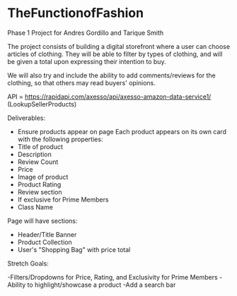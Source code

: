 # TheFunctionofFashion
Phase 1 Project for Andres Gordillo and Tarique Smith 

The project consists of building a digital storefront where a user can choose articles of clothing. They will be able to filter by types of clothing, and will be given a total upon expressing their intention to buy. 

We will also try and include the ability to add comments/reviews for the clothing, so that others may read buyers' opinions. 

API = https://rapidapi.com/axesso/api/axesso-amazon-data-service1/ (LookupSellerProducts)

Deliverables:

- Ensure products appear on page
Each product appears on its own card with the following properties: 
-   Title of product
-   Description
-   Review Count
-   Price
-   Image of product
-   Product Rating
-   Review section
-   If exclusive for Prime Members
-   Class Name

Page will have sections: 
-  Header/Title Banner
-  Product Collection
-  User's "Shopping Bag" with price total

Stretch Goals:

-Filters/Dropdowns for Price, Rating, and Exclusivity for Prime Members
-Ability to highlight/showcase a product
-Add a search bar 
